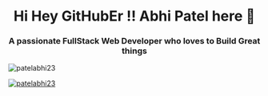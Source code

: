 <h1 align="center">Hi  Hey GitHubEr !! Abhi Patel here 👋</h1>
<h3 align="center">A passionate FullStack Web Developer who loves to Build Great things</h3>

<p align="left"> <img src="https://komarev.com/ghpvc/?username=patelabhi23&label=Profile%20views&color=0e75b6&style=flat" alt="patelabhi23" /> </p>
<p align="left"> <a href="https://github.com/ryo-ma/github-profile-trophy"><img src="https://github-profile-trophy.vercel.app/?username=patelabhi23" alt="patelabhi23" /></a> </p>

